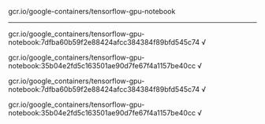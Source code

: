 gcr.io/google-containers/tensorflow-gpu-notebook 

----
gcr.io/google_containers/tensorflow-gpu-notebook:7dfba60b59f2e88424afcc384384f89bfd545c74 √

gcr.io/google_containers/tensorflow-gpu-notebook:35b04e2fd5c163501ae90d7fe67f4a1157be40cc √

gcr.io/google_containers/tensorflow-gpu-notebook:7dfba60b59f2e88424afcc384384f89bfd545c74 √

gcr.io/google_containers/tensorflow-gpu-notebook:35b04e2fd5c163501ae90d7fe67f4a1157be40cc √

